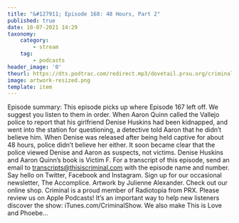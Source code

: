 ```yaml
---
title: "&#127911; Episode 168: 48 Hours, Part 2"
published: true
date: 10-07-2021 14:29
taxonomy:
    category:
        - stream
    tag:
        - podcasts
header_image: '0'
theurl: https://dts.podtrac.com/redirect.mp3/dovetail.prxu.org/criminal/eb1b32b2-ffe8-43bd-947f-3f20773b95cd/Episode_168_48_Hours_Part_2_Part_1.mp3
image: artwork-resized.png
template: item
--- 
```

Episode summary: This episode picks up where Episode 167 left off. We suggest you listen to them in order. When Aaron Quinn called the Vallejo police to report that his girlfriend Denise Huskins had been kidnapped, and went into the station for questioning, a detective told Aaron that he didn’t believe him. When Denise was released after being held captive for about 48 hours, police didn’t believe her either. It soon became clear that the police viewed Denise and Aaron as suspects, not victims. Denise Huskins and Aaron Quinn’s book is Victim F. For a transcript of this episode, send an email to transcripts@thisiscriminal.com with the episode name and number. Say hello on Twitter, Facebook and Instagram. Sign up for our occasional newsletter, The Accomplice. Artwork by Julienne Alexander. Check out our online shop. Criminal is a proud member of Radiotopia from PRX. Please review us on Apple Podcasts! It’s an important way to help new listeners discover the show: iTunes.com/CriminalShow. We also make This is Love and Phoebe…
